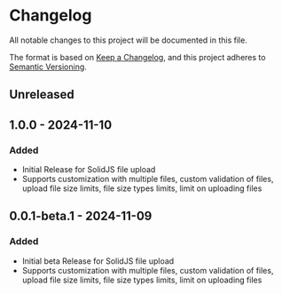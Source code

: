 # Changelog
All notable changes to this project will be documented in this file.

The format is based on [Keep a Changelog](https://keepachangelog.com/en/1.0.0/),
and this project adheres to [Semantic Versioning](https://semver.org/spec/v2.0.0.html).

## Unreleased

## 1.0.0 - 2024-11-10

### Added
- Initial Release for SolidJS file upload
- Supports customization with multiple files, custom validation of files, upload file size limits, file size types limits, limit on uploading files

## 0.0.1-beta.1 - 2024-11-09
### Added
- Initial beta Release for SolidJS file upload
- Supports customization with multiple files, custom validation of files, upload file size limits, file size types limits, limit on uploading files
